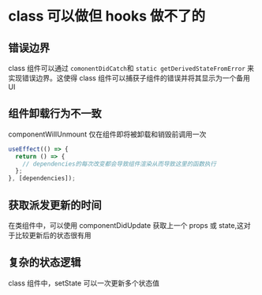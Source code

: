 # class 可以做但 hooks 做不了的

## 错误边界

class 组件可以通过 `comonentDidCatch`和 `static getDerivedStateFromError` 来实现错误边界。这使得 class 组件可以捕获子组件的错误并将其显示为一个备用 UI

## 组件卸载行为不一致

componentWillUnmount 仅在组件即将被卸载和销毁前调用一次

```jsx
useEffect(() => {
  return () => {
    // dependencies的每次改变都会导致组件渲染从而导致这里的函数执行
  };
}, [dependencies]);
```

## 获取派发更新的时间

在类组件中，可以使用 componentDidUpdate 获取上一个 props 或 state,这对于比较更新后的状态很有用

## 复杂的状态逻辑

class 组件中，setState 可以一次更新多个状态值
